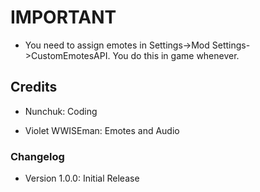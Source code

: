 # IMPORTANT

- You need to assign emotes in Settings->Mod Settings->CustomEmotesAPI. You do this in game whenever.

## Credits

- Nunchuk: Coding

- Violet WWISEman: Emotes and Audio

### Changelog

- Version 1.0.0: Initial Release
